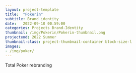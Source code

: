 ```yaml
---
layout: project-template
title:  "Pokerin"
subtitle: Brand identity
date:   2022-09-10 00:59:00
categories: Projects Brand-Identity
thumbnail: /img/Pokerin/Pokerin-thumbnail.png
projectend: 2022 Summer
thumbnail-class: project-thumbnail-container block-size-l
images:
- /img/poker/
---
```


Total Poker rebranding 